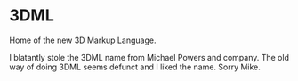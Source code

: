 3DML
====

Home of the new 3D Markup Language.

I blatantly stole the 3DML name from Michael Powers and company. The old way of doing 3DML seems defunct and I liked the name. Sorry Mike.